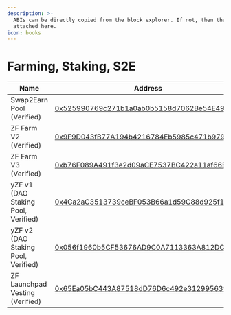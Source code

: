 ```yaml
---
description: >-
  ABIs can be directly copied from the block explorer. If not, then they are
  attached here.
icon: books
---
```


# Farming, Staking, S2E

<table data-full-width="false"><thead><tr><th>Name</th><th>Address</th><th>Owner</th></tr></thead><tbody><tr><td>Swap2Earn Pool (Verified)</td><td><a href="https://era.zksync.network/address/0x525990769c271b1a0ab0b5158d7062Be54E4983D#code">0x525990769c271b1a0ab0b5158d7062Be54E4983D</a></td><td><a href="https://app.safe.global/settings/setup?safe=zksync:0x0D64C4eb0547C1F51b78Fb1A53583dC9042238C0">Multisig Core Wallet</a></td></tr><tr><td>ZF Farm V2 (Verified)</td><td><a href="https://era.zksync.network/address/0x9F9D043fB77A194b4216784Eb5985c471b979D67#code">0x9F9D043fB77A194b4216784Eb5985c471b979D67</a></td><td><a href="https://era.zksync.network/address/0xcE043a95f415D7873585E92904ea11955Ba38fE5#code">Timelock Core 24 hours</a></td></tr><tr><td>ZF Farm V3 (Verified) </td><td><a href="https://era.zksync.network/address/0xb76F089A491f3e2d09aCE7537BC422a11af66B0B#code">0xb76F089A491f3e2d09aCE7537BC422a11af66B0B</a></td><td><a href="https://app.safe.global/settings/setup?safe=zksync:0x0D64C4eb0547C1F51b78Fb1A53583dC9042238C0">Multisig Core Wallet</a></td></tr><tr><td>yZF v1 (DAO Staking Pool, Verified)</td><td><a href="https://era.zksync.network/address/0x4Ca2aC3513739ceBF053B66a1d59C88d925f1987#code">0x4Ca2aC3513739ceBF053B66a1d59C88d925f1987</a></td><td><a href="https://app.safe.global/settings/setup?safe=zksync:0x0D64C4eb0547C1F51b78Fb1A53583dC9042238C0">Multisig Core Wallet</a></td></tr><tr><td>yZF v2 (DAO Staking Pool, Verified)</td><td><a href="https://era.zksync.network/address/0x056f1960b5CF53676AD9C0A7113363A812DC0c8e#code">0x056f1960b5CF53676AD9C0A7113363A812DC0c8e</a></td><td><a href="https://era.zksync.network/address/0x97F03B2F6246Da8ff336f37ad3b047f7C3f74E59#code">Timelock Core 48 hours</a></td></tr><tr><td>ZF Launchpad Vesting (Verified)</td><td><a href="https://era.zksync.network/address/0x65Ea05bC443A87518dD76D6c492e31299563987b#code">0x65Ea05bC443A87518dD76D6c492e31299563987b</a></td><td><a href="https://app.safe.global/settings/setup?safe=zksync:0x0D64C4eb0547C1F51b78Fb1A53583dC9042238C0">Multisig Core Wallet</a></td></tr></tbody></table>


